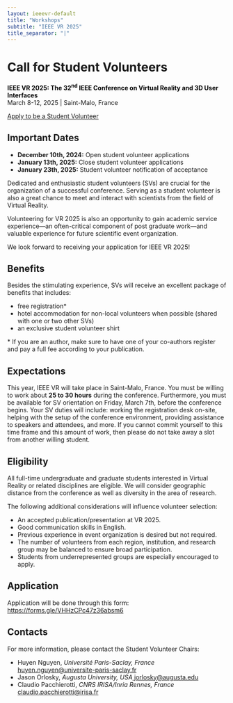 ```yaml
---
layout: ieeevr-default
title: "Workshops"
subtitle: "IEEE VR 2025"
title_separator: "|"
---
```


<script type="text/javascript">
    $(document).ready(function(){
		var email = ""; 
		var domain = "ieeevr.org"; 

	    email = "studentvolunteers2025"; 		
		$(".studentvolunteers").html("<span class='text-nowrap'><a href=javascript:location='" + "mail" + "to:" + email + "@" + domain + "'><i class='fas fa-fw fa-envelope-square emailIconSm' style=''></i><i class='emailTextSm'>" + email + "@" + domain + "</a></i></span>");            
	});
</script>

<div>
    <h1 id="cfp-journal"> Call for Student Volunteers<div class="floatRight"><span class="studentvolunteers"></span></div></h1>
    <p>
        <strong style="color: black">IEEE VR 2025: The 32<sup>nd</sup> IEEE Conference on Virtual Reality and 3D User Interfaces</strong><br />
            March 8-12, 2025 | Saint-Malo, France
    </p>
     <p class="alignCenter"><a href="https://forms.gle/VHHzCPc47z36absm6" class="btn btn--info" target="_blank">Apply to be a Student Volunteer</a>  
    <h2 id="important-dates"> Important Dates </h2>
    <ul>
        <li><b>December 10th, 2024:</b> Open student volunteer applications</li>
        <li><b>January 13th, 2025:</b> Close student volunteer applications</li>
        <li><b>January 23th, 2025:</b> Student volunteer notification of acceptance</li>
    </ul>
    <p>
        Dedicated and enthusiastic student volunteers (SVs) are crucial for the organization of a successful conference. Serving as a student volunteer is also a great chance to meet and interact with scientists from the field of Virtual Reality. 
    </p>
    <p>
        Volunteering for VR 2025 is also an opportunity to gain academic service experience—an often-critical component of post graduate work—and valuable experience for future scientific event organization.
    </p>
    <p>
        We look forward to receiving your application for IEEE VR 2025!
    </p>
    <h2 id="benefits">Benefits</h2>
    <p>
       Besides the stimulating experience, SVs will receive an excellent package of benefits that includes: 
        <ul>
            <li>free registration*</li>
            <li>hotel accommodation for non-local volunteers when possible (shared with one or two other SVs) </li>
            <li>an exclusive student volunteer shirt</li>
        </ul>
    </p>
    <p>
        * If you are an author, make sure to have one of your co-authors register and pay a full fee according to your publication.
    </p>
    <h2 id="expectations"> Expectations</h2>
    <p>
        This year, IEEE VR will take place in Saint-Malo, France. You must be willing to work about <b>25 to 30 hours</b> during the conference. Furthermore, you must be available for SV orientation on Friday, March 7th, before the conference begins. Your SV duties will include: working the registration desk on-site, helping with the setup of the conference environment, providing assistance to speakers and attendees, and more. If you cannot commit yourself to this time frame and this amount of work, then please do not take away a slot from another willing student.
    </p>
    <h2 id="eligibility"> Eligibility</h2>
    <p>
        All full-time undergraduate and graduate students interested in Virtual Reality or related disciplines are eligible. We will consider geographic distance from the conference as well as diversity in the area of research.
    </p>
    <p>
        The following additional considerations will influence volunteer selection:
        <ul>
            <li>An accepted publication/presentation at VR 2025.</li>
            <li>Good communication skills in English.</li>
            <li>Previous experience in event organization is desired but not required.</li>
            <li>The number of volunteers from each region, institution, and research group may be balanced to ensure broad participation.</li>
            <li>Students from underrepresented groups are especially encouraged to apply.</li>
        </ul>
    </p>    
    <h2 id="application">Application</h2>
    <p>
        Application will be done through this form: <a href="https://forms.gle/VHHzCPc47z36absm6">https://forms.gle/VHHzCPc47z36absm6</a>
    </p>
    <h2 id="contacts">Contacts <div class="floatRight"><span class="studentvolunteers"></span></div></h2>
    <p>
        For more information, please contact the Student Volunteer Chairs:     
        <ul>
            <li><span class="bold">Huyen Nguyen</span>, <i>Université Paris-Saclay, France</i><a target="_blank" href="mailto:huyen.nguyen@universite-paris-saclay.fr"> huyen.nguyen@universite-paris-saclay.fr</a></li>
            <li><span class="bold">Jason Orlosky</span>, <i>Augusta University, USA</i><a target="_blank" href="mailto:jorlosky@augusta.edu"> jorlosky@augusta.edu</a></li>
            <li><span class="bold">Claudio Pacchierotti</span>, <i>CNRS IRISA/Inria Rennes, France</i><a target="_blank" href="mailto:claudio.pacchierotti@irisa.fr"> claudio.pacchierotti@irisa.fr</a></li>
        </ul> 
    </p>
